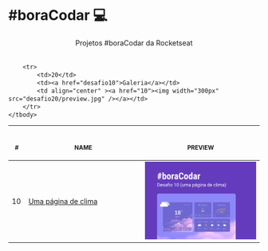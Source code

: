 # #boraCodar 💻

<p align="center">
    Projetos #boraCodar da Rocketseat <br>
    <br><table align="center">
    <thead>
        <tr>
            <th align="center">
                <img width="20" height="1"> 
                <p>
                    <small>#</small>
                </p>
            </th>
            <th align="center">
                <img width="300" height="1"> 
                <p> 
                    <small>
                        NAME
                    </small>
                </p>
            </th>
            <th align="center">
                <img width="201" height="1">
                <p align="center"> 
                    <small>
                    PREVIEW
                    </small>
                </p>
            </th>
        </tr>
    </thead>
    <tbody>
        <tr>
            <td>10</td>
            <td><a href="desafio10">Uma página de clima</a></td>
            <td align="center" ><a href="10"><img width="300px" src="desafio10/preview.jpg" /></a></td>
        </tr>

        <tr>
            <td>20</td>
            <td><a href="desafio10">Galeria</a></td>
            <td align="center" ><a href="10"><img width="300px" src="desafio20/preview.jpg" /></a></td>
        </tr>
    </tbody>
</table>
</p>

